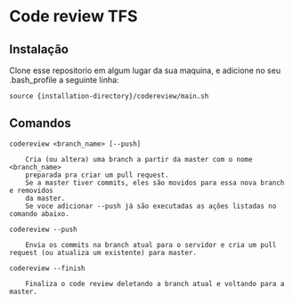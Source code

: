 <h1>Code review TFS</h1>

<h2>Instalação</h2>
Clone esse repositorio em algum lugar da sua maquina, e adicione no seu .bash_profile a seguinte linha:

<code>source {installation-directory}/codereview/main.sh</code>

<h2>Comandos</h2>

<code>codereview \<branch_name\> [--push]</code>

        Cria (ou altera) uma branch a partir da master com o nome <branch_name>
        preparada pra criar um pull request.
        Se a master tiver commits, eles são movidos para essa nova branch e removidos
        da master.
        Se voce adicionar --push já são executadas as ações listadas no comando abaixo.

<code>codereview --push</code>

        Envia os commits na branch atual para o servidor e cria um pull request (ou atualiza um existente) para master.

<code>codereview --finish</code>

        Finaliza o code review deletando a branch atual e voltando para a master.
